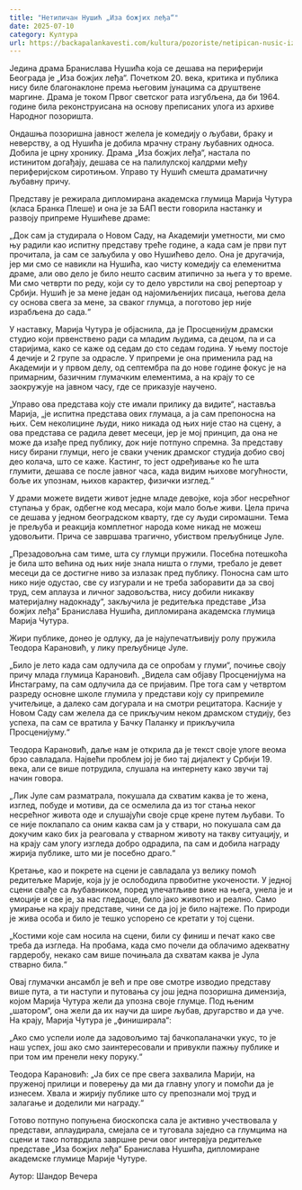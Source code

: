 ```yaml
---
title: "Нетипичан Нушић „Иза божјих леђа“"
date: 2025-07-10
category: Култура
url: https://backapalankavesti.com/kultura/pozoriste/netipican-nusic-iza-bozjih-ledja/
---
```


Једина драма Бранислава Нушића која се дешава на периферији Београда је „Иза божјих леђа“. Почетком 20. века, критика и публика нису биле благонаклоне према његовим јунацима са друштвене маргине. Драма је током Првог светског рата изгубљена, да би 1964. године била реконструисана на основу преписаних улога из архиве Народног позоришта.

Ондашња позоришна јавност желела је комедију о љубави, браку и неверству, а од Нушића је добила мрачну страну љубавних односа. Добила је црну хронику. Драма „Иза божјих леђа“, настала по истинитом догађају, дешава се на палилулској калдрми међу периферијском сиротињом. Управо ту Нушић смешта драматичну љубавну причу.

Представу је режирала дипломирана академска глумица Марија Чутура (класа Бранка Плеше) и она је за БАП вести говорила настанку и развоју припреме Нушићеве драме:

„Док сам ја студирала о Новом Саду, на Академији уметности, ми смо њу радили као испитну представу треће године, а када сам је први пут прочитала, ја сам се заљубила у ово Нушићево дело. Она је другачија, јер ми смо се навикли на Нушића, као чисту комедију са елеменитма драме, али ово дело је било нешто сасвим атипично за њега у то време. Ми смо четврти по реду, који су то дело уврстили на свој репертоар у Србији. Нушић је за мене један од најомиљенијих писаца, његова дела су основа свега за мене, за сваког глумца, а поготово јер није израбљена до сада.“

У наставку, Марија Чутура је објаснила, да је Просценијум драмски студио који првенствено ради са младим људима, са децом, па и са старијима, како се каже од седам до сто седам година. У њему постоје 4 дечије и 2 групе за одрасле. У припреми је она применила рад на Академији и у првом делу, од септембра па до нове године фокус је на примарним, базичним глумачким елементима, а на крају то се заокружује
на јавном часу, где се приказује научено.

„Управо ова представа коју сте имали прилику да видите“, наставља Марија, „је испитна представа ових глумаца, а ја сам препоносна на њих. Сем неколицине људи, нико никада од њих није стао на сцену, а ова представа се радила девет месеци, јер је мој принцип, да она не може да изађе пред публику, док није потпуно спремна. За представу нису бирани глумци, него је сваки ученик драмског студија добио свој део
колача, што се каже. Кастинг, то јест одређивање ко ће шта глумити, дешава се после јавног часа, када видим њихове могућности, боље их упознам, њихов карактер, физички изглед.“

У драми можете видети живот једне младе девојке, која због несрећног ступања у брак, одбегне код месара, који мало боље живи. Цела прича се дешава у једном београдском кварту, где су људи сиромашни. Тема је прељуба и реакција комплетног народа коме никад не можеш удовољити. Прича се завршава трагично, убиством прељубнице Јуле.

„Презадовољна сам тиме, шта су глумци пружили. Посебна потешкоћа је била што већина од њих није знала ништа о глуми, требало је девет месеци да се достигне ниво за излазак пред публику. Поносна сам што нико није одустао, све су изгурали и не треба заборавити да за свој труд, сем аплауза и личног задовољства, нису добили никакву материјалну надокнаду“, закључила је редитељка представе „Иза божјих леђа“ Бранислава Нушића, дипломирана академска глумица Марија Чутура.

Жири публике, донео је одлуку, да је најупечатљивију ролу пружила Теодора Карановић, у лику прељубнице Јуле.

„Било је лето када сам одлучила да се опробам у глуми“, почиње своју причу млада глумица Карановић. „Видела сам објаву Просценијума на Инстаграму, па сам одлучила да се пријавим. Пре тога сам у четвртом разреду основне школе глумила у представи коју су припремиле учитељице, а далеко сам догурала и на смотри рецитатора. Касније у Новом Саду сам желела да се прикључим неком драмском студију, без успеха, па сам се вратила у Бачку Паланку и прикључила Просценијуму.“

Теодора Карановић, даље нам је открила да је текст своје улоге веома брзо савладала. Највећи проблем јој је био тај дијалект у Србији 19. века, али се више потрудила, слушала на интернету како звучи тај начин говора.

„Лик Јуле сам разматрала, покушала да схватим каква је то жена, изглед, побуде и мотиви, да се осмелила да из тог стања неког несрећног живота оде и слушајући своје срце крене путем љубави. То се није поклапало са оним каква сам ја у ствари, но покушала сам да докучим како бих ја реаговала у стварном животу на такву ситуацију,
и на крају сам улогу изгледа добро одрадила, па сам и добила награду жирија публике, што ми је посебно драго.“

Кретање, као и покрете на сцени је савладала уз велику помоћ редитељке Марије, која ју је ослободила првобитне укочености. У једној сцени свађе са љубавником, поред упечатљиве вике на њега, унела је и емоције и све је, за нас гледаоце, било јако животно и реално. Само умирање на крају представе, чини се да јој је било најтеже. По природи је жива особа и било је тешко успорено се кретати у тој сцени.

„Костими које сам носила на сцени, били су финиш и печат како све треба да изгледа. На пробама, када смо почели да облачимо адекватну гардеробу, некако сам више почињала да схватам каква је Јула стварно била.“

Овај глумачки ансамбл је већ и пре ове смотре изводио представу више пута, а ти наступи и путовања су још једна позоришна димензија, којом Марија Чутура жели да упозна своје глумце. Под њеним „шатором“, она жели да их научи да шире љубав, другарство и да уче. На крају, Марија Чутура је „финиширала“:

„Ако смо успели иоле да задовољимо тај бачкопаланачки укус, то је наш успех, још ако смо заинтересовали и привукли пажњу публике и при том им пренели неку поруку.“

Теодора Карановић: „Ја бих се пре свега захвалила Марији, на пруженој прилици и поверењу да ми да главну улогу и помоћи да је изнесем. Хвала и жирију публике што су препознали мој труд и залагање и доделили ми награду.“

Готово потпуно попуњена биоскопска сала је активно учествовала у представи, аплаудирала, смејала се и туговала заједно са глумцима на сцени и тако потврдила завршне речи овог интервјуа редитељке представе „Иза божјих леђа“ Бранислава Нушића, дипломиране академске глумице Марије Чутуре.

Аутор: Шандор Вечера
